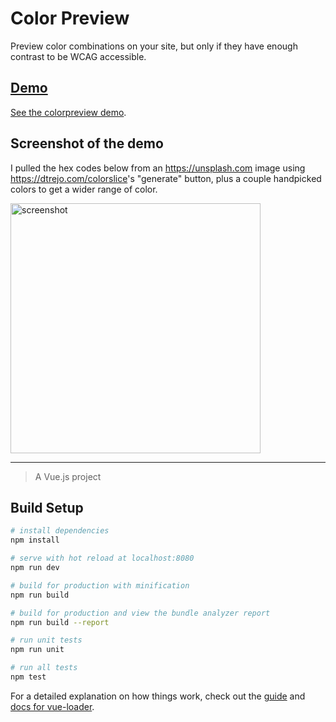 # Color Preview

Preview color combinations on your site, 
but only if they have enough contrast to be WCAG 
accessible.

## [Demo][demo]
[See the colorpreview demo][demo].

[demo]: https://ywnxq6nyxx.codesandbox.io/

## Screenshot of the demo

I pulled the hex codes below from an <https://unsplash.com> image using <https://dtrejo.com/colorslice>'s "generate" button, plus a couple handpicked colors to get a wider range of color.

<a href="https://github.com/DTrejo/colorpreview/raw/master/src/assets/color-preview-screenshot.png"><img src="https://github.com/DTrejo/colorpreview/raw/master/src/assets/color-preview-screenshot.png" alt="screenshot" width="400px"/></a>

---

> A Vue.js project

## Build Setup

``` bash
# install dependencies
npm install

# serve with hot reload at localhost:8080
npm run dev

# build for production with minification
npm run build

# build for production and view the bundle analyzer report
npm run build --report

# run unit tests
npm run unit

# run all tests
npm test
```

For a detailed explanation on how things work, check out the [guide](http://vuejs-templates.github.io/webpack/) and [docs for vue-loader](http://vuejs.github.io/vue-loader).
